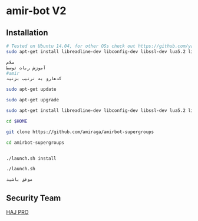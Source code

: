amir-bot V2
============

Installation
------------
```bash
# Tested on Ubuntu 14.04, for other OSs check out https://github.com/yagop/telegram-bot/wiki/Installation
sudo apt-get install libreadline-dev libconfig-dev libssl-dev lua5.2 liblua5.2-dev libevent-dev make unzip git redis-server g++ libjansson-dev libpython-dev expat libexpat1-dev
```

```bash
سلام 
آموزش ربات توسط 
#amir
کدهارو به ترتیب بزنید

sudo apt-get update

sudo apt-get upgrade

sudo apt-get install libreadline-dev libconfig-dev libssl-dev lua5.2 liblua5.2-dev libevent-dev make unzip git redis-server g++ libjansson-dev libpython-dev expat libexpat1-dev

cd $HOME

git clone https://github.com/amiraga/amirbot-supergroups

cd amirbot-supergroups


./launch.sh install

./launch.sh

موفق باشيد
```

Security Team
-----------------

[HAJ PRO](http://telegram.me/OXx_Amir_xXO)<br>

